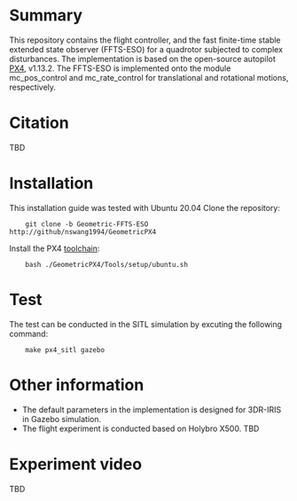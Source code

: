# Summary
This repository contains the flight controller, and the fast finite-time stable extended state observer (FFTS-ESO) for a quadrotor subjected to complex disturbances. The implementation is based on the open-source autopilot [PX4](https://github.com/PX4/PX4-Autopilot), v1.13.2. The FFTS-ESO is implemented onto the module mc\_pos\_control and mc\_rate\_control for translational
and rotational motions, respectively.
# Citation
TBD
# Installation
This installation guide was tested with Ubuntu 20.04
Clone the repository:
```
    git clone -b Geometric-FFTS-ESO http://github/nswang1994/GeometricPX4
```
Install the PX4 [toolchain](https://docs.px4.io/main/en/dev_setup/dev_env_linux_ubuntu.html):
```
    bash ./GeometricPX4/Tools/setup/ubuntu.sh
```
# Test
The test can be conducted in the SITL simulation by excuting the following command:
```
    make px4_sitl gazebo
```
# Other information
* The default parameters in the implementation is designed for 3DR-IRIS in Gazebo simulation.
* The flight experiment is conducted based on Holybro X500.
TBD
# Experiment video
TBD
